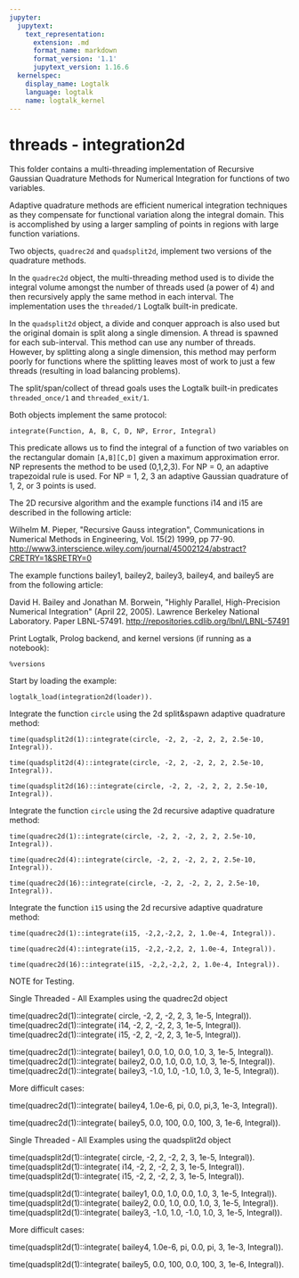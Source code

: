 ```yaml
---
jupyter:
  jupytext:
    text_representation:
      extension: .md
      format_name: markdown
      format_version: '1.1'
      jupytext_version: 1.16.6
  kernelspec:
    display_name: Logtalk
    language: logtalk
    name: logtalk_kernel
---
```


<!--
________________________________________________________________________

This file is part of Logtalk <https://logtalk.org/>  
SPDX-FileCopyrightText: 1998-2025 Paulo Moura <pmoura@logtalk.org>  
SPDX-License-Identifier: Apache-2.0

Licensed under the Apache License, Version 2.0 (the "License");
you may not use this file except in compliance with the License.
You may obtain a copy of the License at

    http://www.apache.org/licenses/LICENSE-2.0

Unless required by applicable law or agreed to in writing, software
distributed under the License is distributed on an "AS IS" BASIS,
WITHOUT WARRANTIES OR CONDITIONS OF ANY KIND, either express or implied.
See the License for the specific language governing permissions and
limitations under the License.
________________________________________________________________________
-->

# threads - integration2d

This folder contains a multi-threading implementation of Recursive Gaussian 
Quadrature Methods for Numerical Integration for functions of two variables.

Adaptive quadrature methods are efficient numerical integration techniques
as they compensate for functional variation along the integral domain. This
is accomplished by using a larger sampling of points in regions with large 
function variations.

Two objects, `quadrec2d` and `quadsplit2d`, implement two versions of the 
quadrature methods.

In the `quadrec2d` object, the multi-threading method used is to divide 
the integral volume amongst the number of threads used (a power of 4) and 
then recursively apply the same method in each interval. The implementation 
uses the `threaded/1` Logtalk built-in predicate.

In the `quadsplit2d` object, a divide and conquer approach is also used but 
the original domain is split along a single dimension. A thread is spawned 
for each sub-interval. This method can use any number of threads. However, 
by splitting along a single dimension, this method may perform poorly for 
functions where the splitting leaves most of work to just a few threads 
(resulting in load balancing problems).

The split/span/collect of thread goals uses the Logtalk built-in predicates 
`threaded_once/1` and `threaded_exit/1`.

Both objects implement the same protocol:

	integrate(Function, A, B, C, D, NP, Error, Integral)

This predicate allows us to find the integral of a function of two variables 
on the rectangular domain `[A,B][C,D]` given a maximum approximation error.
NP represents the method to be used (0,1,2,3). For NP = 0, an adaptive 
trapezoidal rule is used. For NP = 1, 2, 3 an adaptive Gaussian quadrature of
1, 2, or 3 points is used.


The 2D recursive algorithm and the example functions i14 and i15 are described
in the following article:

Wilhelm M. Pieper, "Recursive Gauss integration",
Communications in Numerical Methods in Engineering, Vol. 15(2) 1999, pp 77-90.
http://www3.interscience.wiley.com/journal/45002124/abstract?CRETRY=1&SRETRY=0

The example functions bailey1, bailey2, bailey3, bailey4, and bailey5 are from
the following article:

David H. Bailey and Jonathan M. Borwein, 
"Highly Parallel, High-Precision Numerical Integration" (April 22, 2005).
Lawrence Berkeley National Laboratory. Paper LBNL-57491.
http://repositories.cdlib.org/lbnl/LBNL-57491

Print Logtalk, Prolog backend, and kernel versions (if running as a notebook):

```logtalk
%versions
```

Start by loading the example:

```logtalk
logtalk_load(integration2d(loader)).
```

Integrate the function `circle` using the 2d split&spawn adaptive quadrature method:

```logtalk
time(quadsplit2d(1)::integrate(circle, -2, 2, -2, 2, 2, 2.5e-10, Integral)).
```

<!--
% 35,302,093 inferences, 19.83 CPU in 20.52 seconds (97% CPU, 1780237 Lips)
Integral = -21.3333.
-->

```logtalk
time(quadsplit2d(4)::integrate(circle, -2, 2, -2, 2, 2, 2.5e-10, Integral)).
```

<!--
% 119 inferences, 20.27 CPU in 5.57 seconds (364% CPU, 6 Lips)
Integral = -21.3333.
-->

```logtalk
time(quadsplit2d(16)::integrate(circle, -2, 2, -2, 2, 2, 2.5e-10, Integral)).
```

<!--
% 383 inferences, 84.60 CPU in 13.53 seconds (625% CPU, 5 Lips)
Integral = -21.3333.
-->

Integrate the function `circle` using the 2d recursive adaptive quadrature method:

```logtalk
time(quadrec2d(1)::integrate(circle, -2, 2, -2, 2, 2, 2.5e-10, Integral)).
```

<!--
% 35,302,078 inferences, 19.90 CPU in 20.59 seconds (97% CPU, 1773974 Lips)
Integral = -21.3333.
-->

```logtalk
time(quadrec2d(4)::integrate(circle, -2, 2, -2, 2, 2, 2.5e-10, Integral)).
```

<!--
% 229 inferences, 20.28 CPU in 5.56 seconds (365% CPU, 11 Lips)
Integral = -21.3333.
-->

```logtalk
time(quadrec2d(16)::integrate(circle, -2, 2, -2, 2, 2, 2.5e-10, Integral)).
```

<!--
% 228 inferences, 21.14 CPU in 3.40 seconds (622% CPU, 11 Lips)
Integral = -21.3333.
-->

Integrate the function `i15` using the 2d recursive adaptive quadrature method:

```logtalk
time(quadrec2d(1)::integrate(i15, -2,2,-2,2, 2, 1.0e-4, Integral)).
```

<!--
% 4,754,844 inferences, 2.71 CPU in 2.82 seconds (96% CPU, 1754555 Lips)
Integral = 7.73592.
-->

```logtalk
time(quadrec2d(4)::integrate(i15, -2,2,-2,2, 2, 1.0e-4, Integral)).
```

<!--
% 229 inferences, 2.77 CPU in 0.77 seconds (360% CPU, 83 Lips)
Integral = 7.73592.
-->

```logtalk
time(quadrec2d(16)::integrate(i15, -2,2,-2,2, 2, 1.0e-4, Integral)).
```

<!--
% 229 inferences, 2.88 CPU in 0.51 seconds (562% CPU, 80 Lips)
Integral = 7.73592.
-->

NOTE for Testing.

Single Threaded - All Examples using the quadrec2d object

time(quadrec2d(1)::integrate( circle, 	-2, 2, -2, 2, 3, 1e-5, Integral)).
time(quadrec2d(1)::integrate( i14,	 	-2, 2, -2, 2, 3, 1e-5, Integral)).
time(quadrec2d(1)::integrate( i15,	 	-2, 2, -2, 2, 3, 1e-5, Integral)).

time(quadrec2d(1)::integrate( bailey1, 0.0, 1.0, 0.0, 1.0, 3, 1e-5, Integral)).
time(quadrec2d(1)::integrate( bailey2, 0.0, 1.0, 0.0, 1.0, 3, 1e-5, Integral)).
time(quadrec2d(1)::integrate( bailey3, -1.0, 1.0, -1.0, 1.0, 3, 1e-5, Integral)).


More difficult cases:

time(quadrec2d(1)::integrate( bailey4, 1.0e-6, pi, 0.0, pi,3, 1e-3, Integral)).

time(quadrec2d(1)::integrate( bailey5, 0.0, 100, 0.0, 100, 3, 1e-6, Integral)).


Single Threaded - All Examples using the quadsplit2d object

time(quadsplit2d(1)::integrate( circle, 	-2, 2, -2, 2, 3, 1e-5, Integral)).
time(quadsplit2d(1)::integrate( i14,	 	-2, 2, -2, 2, 3, 1e-5, Integral)).
time(quadsplit2d(1)::integrate( i15,	 	-2, 2, -2, 2, 3, 1e-5, Integral)).

time(quadsplit2d(1)::integrate( bailey1, 0.0, 1.0, 0.0, 1.0, 3, 1e-5, Integral)).
time(quadsplit2d(1)::integrate( bailey2, 0.0, 1.0, 0.0, 1.0, 3, 1e-5, Integral)).
time(quadsplit2d(1)::integrate( bailey3, -1.0, 1.0, -1.0, 1.0, 3, 1e-5, Integral)).


More difficult cases:

time(quadsplit2d(1)::integrate( bailey4, 1.0e-6, pi, 0.0, pi, 3, 1e-3, Integral)).

time(quadsplit2d(1)::integrate( bailey5, 0.0, 100, 0.0, 100, 3, 1e-6, Integral)).
